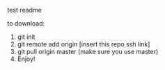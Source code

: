 test readme


to download:
1. git init
2. git remote add origin [insert this repo ssh link]
3. git pull origin master (make sure you use master)
4. Enjoy!

